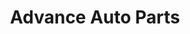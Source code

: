 ---
title: "Advance Auto Parts"
url: /chicago/advance-auto-parts-south-pulaski-road/
shop: Autoteile
---
